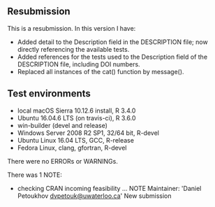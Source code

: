 ## Resubmission
This is a resubmission. In this version I have:
* Added detail to the Description field in the DESCRIPTION file; now directly referencing the available tests.
* Added references for the tests used to the Description field of the DESCRIPTION file, including DOI numbers.
* Replaced all instances of the cat() function by message().

## Test environments
* local macOS Sierra 10.12.6 install, R 3.4.0
* Ubuntu 16.04.6 LTS (on travis-ci), R 3.6.0
* win-builder (devel and release)
* Windows Server 2008 R2 SP1, 32/64 bit, R-devel
* Ubuntu Linux 16.04 LTS, GCC, R-release
* Fedora Linux, clang, gfortran, R-devel

There were no ERRORs or WARNINGs.

There was 1 NOTE:
* checking CRAN incoming feasibility ... NOTE
  Maintainer: 'Daniel Petoukhov <dvpetouk@uwaterloo.ca>'
  New submission

